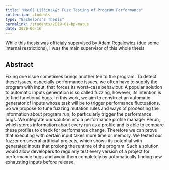 ```yaml
---
title: "Matúš Liščinský: Fuzz Testing of Program Performance"
collection: students
type: "Bachelors's Thesis"
permalink: /students/2019-01-bp-matus
date: 2020-06-16
---
```


While this thesis was officialy supervised by Adam Rogalewicz (due some internal restrictions), I
was the main supervisor of this whole thesis.

## Abstract

Fixing one issue sometimes brings another ten to the program. To detect these issues, especially
performance issues, we often have to supply the program with input, that forces its worst-case
behaviour. A popular solution to automatic inputs generation is so called fuzzing, however, its
intention is to find functional bugs. In this work, we aim to construct an automatic generator of
inputs whose task will be to trigger performance fluctuations. So we propose to tune fuzzing
mutation rules and ways of processing the information about program run, to particularly trigger
the performance bugs. We integrate our solution into a performance profile manager Perun, which
stores information about every run as a profile and is able to compare these profiles to check for
performance change. Therefore we can prove that executing with certain input takes more time or
memory. We tested our fuzzer on several artificial projects, which shows its potential with
generated inputs that prolong the runtime of the program. Such a solution would allow developers to
regularly test every version of a project for performance bugs and avoid them completely by
automatically finding new exhausting inputs before release.
